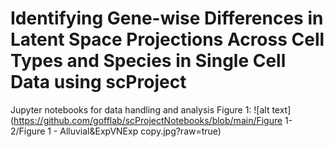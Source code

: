 # Identifying Gene-wise Differences in Latent Space Projections Across Cell Types and Species in Single Cell Data using scProject
Jupyter notebooks for data handling and analysis
Figure 1: 
![alt text](https://github.com/gofflab/scProjectNotebooks/blob/main/Figure 1-2/Figure 1 - Alluvial&ExpVNExp copy.jpg?raw=true)
